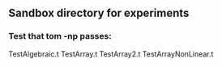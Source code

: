 ## Sandbox directory for experiments

### Test that tom -np passes:
  TestAlgebraic.t
  TestArray.t
  TestArray2.t
  TestArrayNonLinear.t


